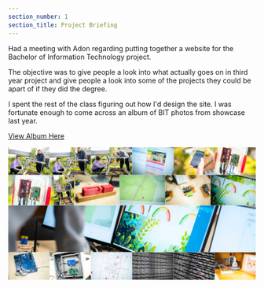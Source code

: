 ```yaml
---
section_number: 1
section_title: Project Briefing
---
```


Had a meeting with Adon regarding putting together a website for the Bachelor of Information Technology project.

The objective was to give people a look into what actually goes on in third year project and give people a look into some of the projects they could be apart of if they did the degree. 

I spent the rest of the class figuring out how I'd design the site. I was fortunate enough to come across an album of BIT photos from showcase last year.

[View Album Here](https://www.flickr.com/photos/137295494@N08/albums/72157673966720347)

![Showcase](showcase.PNG)